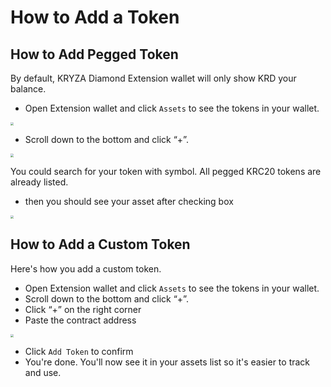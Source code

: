 # How to Add a  Token
## How to Add Pegged Token

By default, KRYZA Diamond Extension wallet will only show KRD your balance.

- Open Extension wallet and click `Assets` to see the tokens in your wallet.

<img src="https://community.kryzascan.com/assets/uploads/files/1609816535105-3d0d47a9-19d5-4819-865c-02fdea089a20-image.png" style="zoom:33%;" />

- Scroll down to the bottom and click “+”.

<img src="https://community.kryzascan.com/assets/uploads/files/1609816575393-7754a8bd-f756-4931-bedb-a3c1a61ca3df-image.png" style="zoom:33%;" />

You could search for your token with symbol. All pegged KRC20 tokens are already listed. 

-  then you should see your asset after checking box

<img src="https://community.kryzascan.com/assets/uploads/files/1609816616678-60f1a87d-14f5-43f9-9b7c-bd3755611fea-image.png" style="zoom:33%;" />


## How to Add a Custom Token

Here's how you add a custom token.

- Open Extension wallet and click `Assets` to see the tokens in your wallet.
- Scroll down to the bottom and click “+”.
- Click “+” on the right corner 
- Paste the contract address 

<img src="https://community.kryzascan.com/assets/uploads/files/1609838881989-408b713b-0419-4e59-b552-a8c485a39d2c-image.png" style="zoom:33%;" />



- Click `Add Token` to confirm
- You're done. You'll now see it in your assets list so it's easier to track and use.



